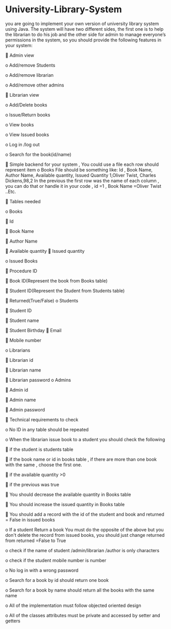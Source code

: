 # University-Library-System

you are going to implement your own version of university library system using Java. The system will have two different sides, the first one is to help the librarian to do his job and the other side for admin to manage everyone’s permissions in the system, so you should provide the following features in your system:

 Admin view

o Add/remove Students

o Add/remove librarian

o Add/remove other admins 

 Librarian view

o Add/Delete books

o Issue/Return books

o View books

o View Issued books

o Log in /log out

o Search for the book(id/name)

 Simple backend for your system , You could use a file each row should represent item o Books File should be something like:
Id , Book Name, Author Name, Available quantity, Issued Quantity 1,Oliver Twist, Charles Dickens,98,2
In the previous the first row was the name of each column , you can do that or
handle it in your code , id =1 , Book Name =Oliver Twist ..Etc. 

 Tables needed

o Books

 Id

 Book Name

 Author Name

 Available quantity  Issued quantity

o Issued Books

 Procedure ID

 Book ID(Represent the book from Books table)

 Student ID(Represent the Student from Students table)

 Returned(True/False) o Students

 Student ID

 Student name

 Student Birthday  Email

 Mobile number

o Librarians

 Librarian id

 Librarian name

 Librarian password o Admins

 Admin id

 Admin name

 Admin password

 Technical requirements to check

o No ID in any table should be repeated

o When the librarian issue book to a student you should check the following

 if the student is students table

 if the book name or id in books table , if there are more than one book
with the same , choose the first one.

 if the available quantity >0

 if the previous was true

 You should decrease the available quantity in Books table

 You should increase the issued quantity in Books table

 You should add a record with the id of the student and book and
returned = False in issued books

o If a student Return a book You must do the opposite of the above but you don't
delete the record from issued books, you should just change returned from
returned =False to True

o check if the name of student /admin/librarian /author is only characters

o check if the student mobile number is number

o No log in with a wrong password

o Search for a book by id should return one book

o Search for a book by name should return all the books with the same name

o All of the implementation must follow objected oriented design

o All of the classes attributes must be private and accessed by setter and getters
